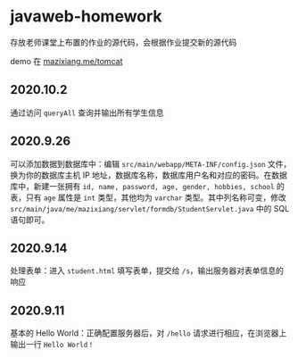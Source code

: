 # javaweb-homework

存放老师课堂上布置的作业的源代码，会根据作业提交新的源代码

demo 在 [mazixiang.me/tomcat](https://mazixiang.me/tomcat)

## 2020.10.2

通过访问 `queryAll` 查询并输出所有学生信息

## 2020.9.26

可以添加数据到数据库中：编辑 `src/main/webapp/META-INF/config.json` 文件，换为你的数据库主机 IP 地址，数据库名称，数据库用户名和对应的密码。在数据库中，新建一张拥有 `id, name, password, age, gender, hobbies, school` 的表，只有 `age` 属性是 `int` 类型，其他均为 `varchar` 类型。其中列名称可变，修改 `src/main/java/me/mazixiang/servlet/formdb/StudentServlet.java` 中的 SQL 语句即可。

## 2020.9.14

处理表单：进入 `student.html` 填写表单，提交给 `/s`，输出服务器对表单信息的响应

## 2020.9.11

基本的 Hello World：正确配置服务器后，对 `/hello` 请求进行相应，在浏览器上输出一行  `Hello World！`
